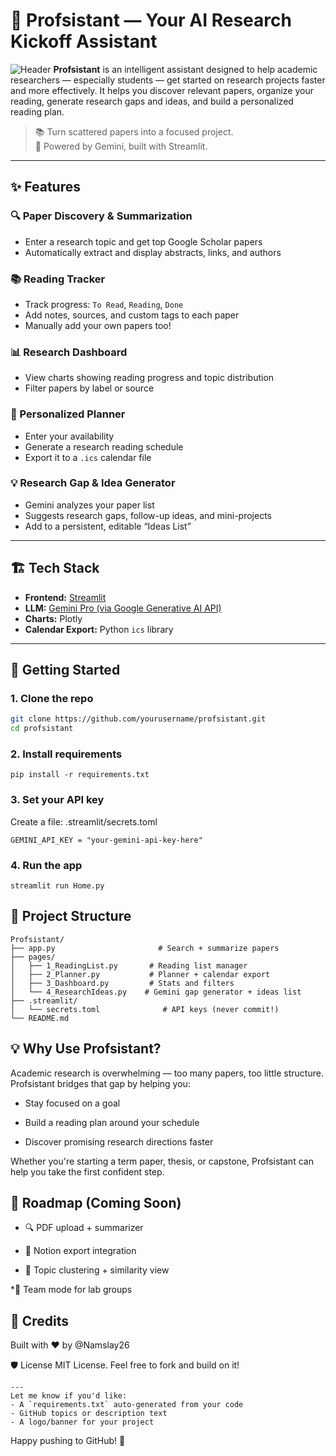 # 🧠 Profsistant — Your AI Research Kickoff Assistant
![Header](./[ProfsistantAI.png])
**Profsistant** is an intelligent assistant designed to help academic researchers — especially students — get started on research projects faster and more effectively. It helps you discover relevant papers, organize your reading, generate research gaps and ideas, and build a personalized reading plan.

> 📚 Turn scattered papers into a focused project.  
> 🤖 Powered by Gemini, built with Streamlit.

---

## ✨ Features

### 🔍 Paper Discovery & Summarization
- Enter a research topic and get top Google Scholar papers
- Automatically extract and display abstracts, links, and authors

### 📚 Reading Tracker
- Track progress: `To Read`, `Reading`, `Done`
- Add notes, sources, and custom tags to each paper
- Manually add your own papers too!

### 📊 Research Dashboard
- View charts showing reading progress and topic distribution
- Filter papers by label or source

### 📅 Personalized Planner
- Enter your availability
- Generate a research reading schedule
- Export it to a `.ics` calendar file

### 💡 Research Gap & Idea Generator
- Gemini analyzes your paper list
- Suggests research gaps, follow-up ideas, and mini-projects
- Add to a persistent, editable “Ideas List”

---

## 🏗️ Tech Stack

- **Frontend:** [Streamlit](https://streamlit.io/)
- **LLM:** [Gemini Pro (via Google Generative AI API)](https://ai.google.dev/)
- **Charts:** Plotly
- **Calendar Export:** Python `ics` library

---

## 🚀 Getting Started

### 1. Clone the repo

```bash
git clone https://github.com/yourusername/profsistant.git
cd profsistant
```
### 2. Install requirements
```
pip install -r requirements.txt
```
### 3. Set your API key
Create a file: .streamlit/secrets.toml
```
GEMINI_API_KEY = "your-gemini-api-key-here"
```
### 4. Run the app
```
streamlit run Home.py
```

## 📁 Project Structure
```
Profsistant/
├── app.py                       # Search + summarize papers
├── pages/
│   ├── 1_ReadingList.py       # Reading list manager
│   ├── 2_Planner.py           # Planner + calendar export
│   ├── 3_Dashboard.py         # Stats and filters
│   └── 4_ResearchIdeas.py    # Gemini gap generator + ideas list
├── .streamlit/
│   └── secrets.toml              # API keys (never commit!)
└── README.md
```
## 💡 Why Use Profsistant?
Academic research is overwhelming — too many papers, too little structure. Profsistant bridges that gap by helping you:

* Stay focused on a goal

* Build a reading plan around your schedule

* Discover promising research directions faster

Whether you're starting a term paper, thesis, or capstone, Profsistant can help you take the first confident step.

## 🧪 Roadmap (Coming Soon)
* 🔍 PDF upload + summarizer

* 🔁 Notion export integration

* 🧠 Topic clustering + similarity view

*👥 Team mode for lab groups

## 🙌 Credits
Built with ❤️ by @Namslay26

🛡️ License
MIT License. Feel free to fork and build on it!
```
---
Let me know if you'd like:
- A `requirements.txt` auto-generated from your code
- GitHub topics or description text
- A logo/banner for your project
```
Happy pushing to GitHub! 🚀
